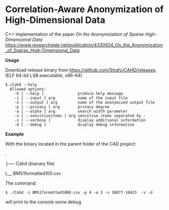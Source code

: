 # Correlation-Aware Anonymization of High-Dimensional Data 

C++ implementation of the paper _On the Anonymization of Sparse High-Dimensional Data_ https://www.researchgate.net/publication/4330924_On_the_Anonymization_of_Sparse_High-Dimensional_Data

**Usage**

Download release binary from https://github.com/Strafo/CAHD/releases. (ELF 64-bit LSB executable, x86-64)

```
$./Cahd --help
  Allowed options:
    -h [ --help ]               produce help message
    -i [ --input ] arg          name of the input file
    -o [ --output ] arg         name of the anonymized output file
    -p [ --privacy ] arg        privacy degree
    -a [ --alpha ] arg          search width parameter
    -s [ --sensitiveitems ] arg sensitive items separated by -
    -v [ --verbose ]            display additional information
    -d [ --debug ]              display debug information

```

**Example**

With the binary located in the parent folder of the CAD project:

.

├── Cahd (bianary file)

L__ BMS1formatted100.csv

The command:

```
$ ./Cahd -i BMS1formatted1000.csv -p 4 -a 3 -s 10877-18423  -v -d

```
will print to the console some debug
